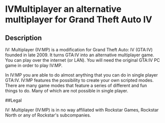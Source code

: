 IVMultiplayer
an alternative multiplayer for Grand Theft Auto IV
=============

## Description

IV: Multiplayer (IV:MP) is a modification for Grand Theft Auto: IV (GTA:IV) founded in late 2009. It turns GTA:IV into an alternative multiplayer game. You can play over the internet (or LAN). You will need the original GTA:IV PC game in order to play IV:MP.

In IV:MP you are able to do almost anything that you can do in single player GTA:IV. IV:MP features the possibility to create your own scripted modes. There are many game modes that feature a series of different and fun things to do. Many of which are not possible in single player.

##Legal

IV: Multiplayer (IV:MP) is in no way affiliated with Rockstar Games, Rockstar North or any of Rockstar's subcompanies.
